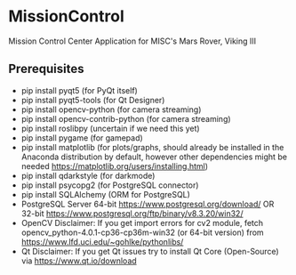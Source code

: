 
# MissionControl
Mission Control Center Application for MISC's Mars Rover, Viking III

## Prerequisites
* pip install pyqt5 (for PyQt itself)
* pip install pyqt5-tools (for Qt Designer)
* pip install opencv-python (for camera streaming)
* pip install opencv-contrib-python (for camera streaming)
* pip install roslibpy (uncertain if we need this yet)
* pip install pygame (for gamepad)
* pip install matplotlib (for plots/graphs, should already be installed in the Anaconda distribution by default, however other dependencies might be needed https://matplotlib.org/users/installing.html)
* pip install qdarkstyle (for darkmode)
* pip install psycopg2 (for PostgreSQL connector)
* pip install SQLAlchemy (ORM for PostgreSQL)
* PostgreSQL Server 64-bit https://www.postgresql.org/download/ OR 32-bit https://www.postgresql.org/ftp/binary/v8.3.20/win32/
* OpenCV Disclaimer: If you get import errors for cv2 module, fetch opencv_python-4.0.1-cp36-cp36m-win32 (or 64-bit version) from https://www.lfd.uci.edu/~gohlke/pythonlibs/
* Qt Disclaimer: If you get Qt issues try to install Qt Core (Open-Source) via https://www.qt.io/download